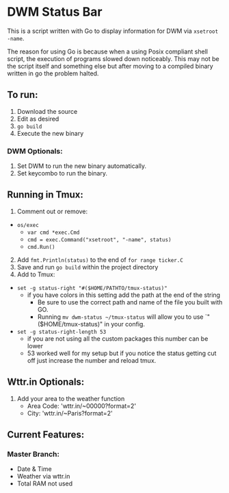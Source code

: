 # DWM Status Bar
This is a script written with Go to display information for DWM via `xsetroot -name`.

The reason for using Go is because when a using Posix compliant shell script, the execution of programs slowed down noticeably.
This may not be the script itself and something else but after moving to a 
compiled binary written in go the problem halted.

## To run:
1. Download the source
1. Edit as desired
1. `go build`
2. Execute the new binary

### DWM Optionals:
1. Set DWM to run the new binary automatically.
2. Set keycombo to run the binary.

## Running in Tmux:
1. Comment out or remove:
  - `os/exec`
	- `var cmd *exec.Cmd`
	- `cmd = exec.Command("xsetroot", "-name", status)`
	- `cmd.Run()`
2. Add `fmt.Println(status)` to the end of `for range ticker.C`
3. Save and run `go build` within the project directory
4. Add to Tmux:
  - `set -g status-right "#($HOME/PATHTO/tmux-status)"`
	  - if you have colors in this setting add the path at the end of the string
		- Be sure to use the correct path and name of the file you built with GO.
		- Running `mv dwm-status ~/tmux-status` will allow you to use `"($HOME/tmux-status)" in your config.
  - `set -g status-right-length 53`
	  - if you are not using all the custom packages this number can be lower
	  - 53 worked well for my setup but if you notice the status getting cut off just increase the number and reload tmux.


## Wttr.in Optionals:
1. Add your area to the weather function
   - Area Code: 'wttr.in/~00000?format=2' 
   - City: 'wttr.in/~Paris?format=2'

## Current Features:
### Master Branch:
- Date & Time
- Weather via wttr.in
- Total RAM not used
